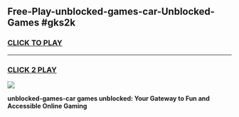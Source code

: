 
## Free-Play-unblocked-games-car-Unblocked-Games #gks2k
<h3>
<a href="https://news.freeplayer.one?title=unblocked-games-car&ref=8M">CLICK TO PLAY</a></h3>
<hr>

<h3>
<a href="https://news.freeplayer.one?title=unblocked-games-car&ref=8M">CLICK 2 PLAY</a>
  
</h3>

<a href="https://news.freeplayer.one?title=unblocked-games-car&ref=8M"><img src="https://clearcache.store/games.png"></a>


**unblocked-games-car games unblocked: Your Gateway to Fun and Accessible Online Gaming**
